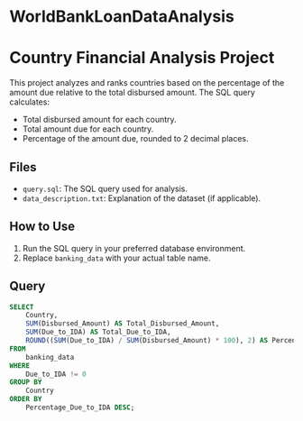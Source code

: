 # WorldBankLoanDataAnalysis
# Country Financial Analysis Project

This project analyzes and ranks countries based on the percentage of the amount due relative to the total disbursed amount. The SQL query calculates:
- Total disbursed amount for each country.
- Total amount due for each country.
- Percentage of the amount due, rounded to 2 decimal places.

## Files
- `query.sql`: The SQL query used for analysis.
- `data_description.txt`: Explanation of the dataset (if applicable).

## How to Use
1. Run the SQL query in your preferred database environment.
2. Replace `banking_data` with your actual table name.

## Query
```sql
SELECT 
    Country, 
    SUM(Disbursed_Amount) AS Total_Disbursed_Amount, 
    SUM(Due_to_IDA) AS Total_Due_to_IDA, 
    ROUND((SUM(Due_to_IDA) / SUM(Disbursed_Amount) * 100), 2) AS Percentage_Due_to_IDA
FROM 
    banking_data
WHERE 
    Due_to_IDA != 0
GROUP BY 
    Country
ORDER BY 
    Percentage_Due_to_IDA DESC;
